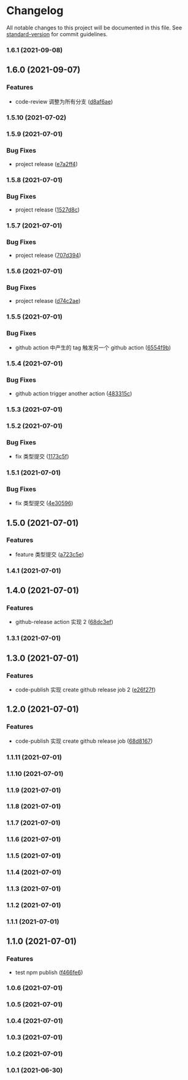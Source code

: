 # Changelog

All notable changes to this project will be documented in this file. See [standard-version](https://github.com/conventional-changelog/standard-version) for commit guidelines.

### 1.6.1 (2021-09-08)

## 1.6.0 (2021-09-07)


### Features

* code-review 调整为所有分支 ([d8af6ae](https://github.com/FED-CLUB/example/commit/d8af6ae4ecc35e81100ca3179d1a9b6d51e003bd))

### 1.5.10 (2021-07-02)

### 1.5.9 (2021-07-01)


### Bug Fixes

* project release ([e7a2ff4](https://github.com/FED-CLUB/example/commit/e7a2ff45cc12c8b6ed12ae8c6db03ce38e1f375f))

### 1.5.8 (2021-07-01)


### Bug Fixes

* project release ([1527d8c](https://github.com/FED-CLUB/example/commit/1527d8ce95ebc0b40617e254785de7d25d7dfa5a))

### 1.5.7 (2021-07-01)


### Bug Fixes

* project release ([707d394](https://github.com/FED-CLUB/example/commit/707d394bd86fc35d93697f4985c5b723c321537d))

### 1.5.6 (2021-07-01)


### Bug Fixes

* project release ([d74c2ae](https://github.com/FED-CLUB/example/commit/d74c2aeec9bce271d0c53d7a908d5bda701cdbd0))

### 1.5.5 (2021-07-01)


### Bug Fixes

* github action 中产生的 tag 触发另一个 github action ([6554f9b](https://github.com/FED-CLUB/example/commit/6554f9b8639019b81a05659cbd5e93eae4e6db32))

### 1.5.4 (2021-07-01)


### Bug Fixes

* github action trigger another action ([483315c](https://github.com/FED-CLUB/example/commit/483315c952eaf05bf22eb38af7ddc0ce6856afa7))

### 1.5.3 (2021-07-01)

### 1.5.2 (2021-07-01)


### Bug Fixes

* fix 类型提交 ([1173c5f](https://github.com/FED-CLUB/example/commit/1173c5fdb44dad402bbc201e12145e4fb58f4f27))

### 1.5.1 (2021-07-01)


### Bug Fixes

* fix 类型提交 ([4e30596](https://github.com/FED-CLUB/example/commit/4e305960e7da88e067b28595c9bdd1ea2b5dee15))

## 1.5.0 (2021-07-01)


### Features

* feature 类型提交 ([a723c5e](https://github.com/FED-CLUB/example/commit/a723c5e4f4586944c3968979f2108607b170ed53))

### 1.4.1 (2021-07-01)

## 1.4.0 (2021-07-01)


### Features

* github-release action 实现 2 ([68dc3ef](https://github.com/FED-CLUB/example/commit/68dc3efbbef8b98a418dcbc76cf9d661ea925e13))

### 1.3.1 (2021-07-01)

## 1.3.0 (2021-07-01)


### Features

* code-publish 实现 create github release job 2 ([e26f27f](https://github.com/FED-CLUB/example/commit/e26f27fa18e6445ce8057b9e1c31efc7e27fa213))

## 1.2.0 (2021-07-01)


### Features

* code-publish 实现 create github release job ([68d8167](https://github.com/FED-CLUB/example/commit/68d8167d6c7205acacdfb31d1c151b07f1d6cdb2))

### 1.1.11 (2021-07-01)

### 1.1.10 (2021-07-01)

### 1.1.9 (2021-07-01)

### 1.1.8 (2021-07-01)

### 1.1.7 (2021-07-01)

### 1.1.6 (2021-07-01)

### 1.1.5 (2021-07-01)

### 1.1.4 (2021-07-01)

### 1.1.3 (2021-07-01)

### 1.1.2 (2021-07-01)

### 1.1.1 (2021-07-01)

## 1.1.0 (2021-07-01)


### Features

* test npm publish ([f466fe6](https://github.com/FED-CLUB/example/commit/f466fe6b233d33b16ee3f4322ee51909d97ccab2))

### 1.0.6 (2021-07-01)

### 1.0.5 (2021-07-01)

### 1.0.4 (2021-07-01)

### 1.0.3 (2021-07-01)

### 1.0.2 (2021-07-01)

### 1.0.1 (2021-06-30)
